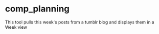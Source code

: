 # comp_planning
This tool pulls this week's posts from a tumblr blog and displays them in a Week view
